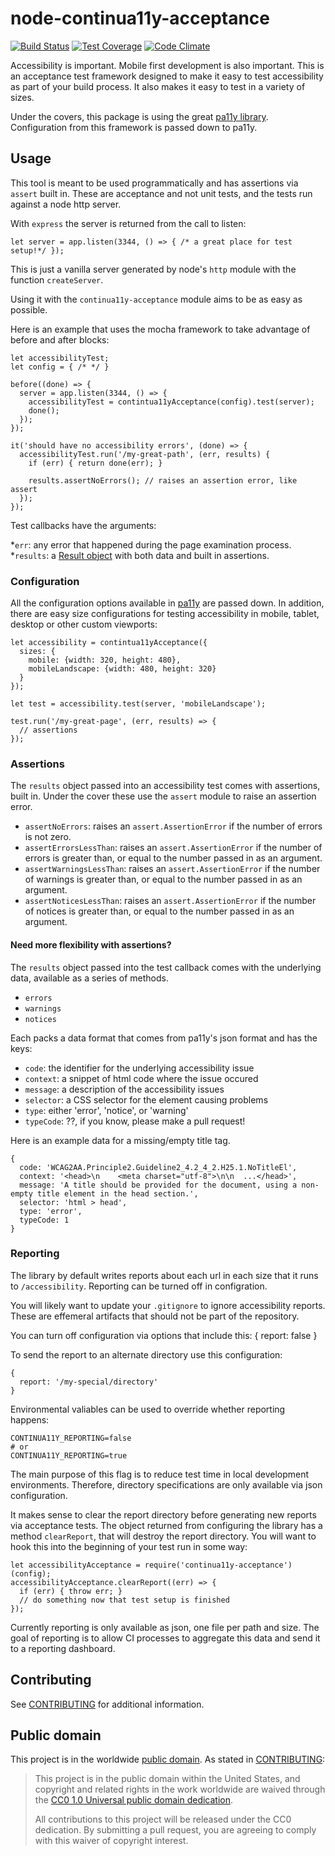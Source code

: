 # node-continua11y-acceptance

[![Build Status](https://travis-ci.org/18F/node-continua11y-acceptance.svg?branch=master)](https://travis-ci.org/18F/node-continua11y-acceptance) [![Test Coverage](https://codeclimate.com/github/18F/node-continua11y-acceptance/badges/coverage.svg)](https://codeclimate.com/github/18F/node-continua11y-acceptance/coverage) [![Code Climate](https://codeclimate.com/github/18F/node-continua11y-acceptance/badges/gpa.svg)](https://codeclimate.com/github/18F/node-continua11y-acceptance)

Accessibility is important. Mobile first development is also important.
This is an acceptance test framework designed to make it easy to test
accessibility as part of your build process. It also makes it easy to
test in a variety of sizes.

Under the covers, this package is using the great [pa11y
library](https://githubs.com/pa11y/pa11y). Configuration from this
framework is passed down to pa11y.

## Usage

This tool is meant to be used programmatically and has assertions via
`assert` built in. These are acceptance and not unit tests, and the
tests run against a node http server.

With `express` the server is returned from the call to listen:

    let server = app.listen(3344, () => { /* a great place for test setup!*/ });

This is just a vanilla server generated by node's `http` module with the
function `createServer`.

Using it with the `continua11y-acceptance` module aims to be as easy as
possible.

Here is an example that uses the mocha framework to take advantage of
before and after blocks:

    let accessibilityTest;
    let config = { /* */ }

    before((done) => {
      server = app.listen(3344, () => {
        accessibilityTest = contintua11yAcceptance(config).test(server);
        done();
      });
    });

    it('should have no accessibility errors', (done) => {
      accessibilityTest.run('/my-great-path', (err, results) {
        if (err) { return done(err); }

        results.assertNoErrors(); // raises an assertion error, like assert
      });
    });

Test callbacks have the arguments:

*`err`: any error that happened during the page examination process.
*`results`: a [Result object](https://github.com/18F/node-continua11y-acceptance/blob/master/lib/results.js) with both data and built in assertions.

### Configuration

All the configuration options available in
[pa11y](https://github.com/pa11y/pa11y#configuration) are passed down.
In addition, there are easy size configurations for testing
accessibility in mobile, tablet, desktop or other custom viewports:

    let accessibility = contintua11yAcceptance({
      sizes: {
        mobile: {width: 320, height: 480},
        mobileLandscape: {width: 480, height: 320}
      }
    });

    let test = accessibility.test(server, 'mobileLandscape');

    test.run('/my-great-page', (err, results) => {
      // assertions
    });

### Assertions

The `results` object passed into an accessibility test comes with
assertions, built in. Under the cover these use the `assert` module to
raise an assertion error.

* `assertNoErrors`: raises an `assert.AssertionError` if the number of
errors is not zero.
* `assertErrorsLessThan`: raises an `assert.AssertionError` if the number of
errors is greater than, or equal to the number passed in as an argument.
* `assertWarningsLessThan`: raises an `assert.AssertionError` if the number of
warnings is greater than, or equal to the number passed in as an argument.
* `assertNoticesLessThan`: raises an `assert.AssertionError` if the number of
notices is greater than, or equal to the number passed in as an argument.

#### Need more flexibility with assertions?

The `results` object passed into the test callback comes with the
underlying data, available as a series of methods.

* `errors`
* `warnings`
* `notices`

Each packs a data format that comes from pa11y's json format and has the
keys:

* `code`: the identifier for the underlying accessibility issue
* `context`: a snippet of html code where the issue occured
* `message`: a description of the accessibility issues
* `selector`: a CSS selector for the element causing problems
* `type`: either 'error', 'notice', or 'warning'
* `typeCode`: ??, if you know, please make a pull request!

Here is an example data for a missing/empty title tag.

    {
      code: 'WCAG2AA.Principle2.Guideline2_4.2_4_2.H25.1.NoTitleEl',
      context: '<head>\n    <meta charset="utf-8">\n\n  ...</head>',
      message: 'A title should be provided for the document, using a non-empty title element in the head section.',
      selector: 'html > head',
      type: 'error',
      typeCode: 1
    }

### Reporting

The library by default writes reports about each url in each size that
it runs to `/accessibility`. Reporting can be turned off in
configration.

You will likely want to update your `.gitignore` to ignore accessibility
reports. These are effemeral artifacts that should not be
part of the repository.

You can turn off configuration via options that include this:
    {
      report: false
    }

To send the report to an alternate directory use this configuration:

    {
      report: '/my-special/directory'
    }

Environmental valiables can be used to override whether reporting
happens:

    CONTINUA11Y_REPORTING=false
    # or
    CONTINUA11Y_REPORTING=true

The main purpose of this flag is to reduce test time in local
development environments. Therefore, directory specifications
are only available via json configuration.

It makes sense to clear the report directory before generating new
reports via acceptance tests. The object returned from configuring the
library has a method `clearReport`, that will destroy the report
directory. You will want to hook this into the beginning of your test
run in some way:

    let accessibilityAcceptance = require('continua11y-acceptance')(config);
    accessibilityAcceptance.clearReport((err) => {
      if (err) { throw err; }
      // do something now that test setup is finished
    });

Currently reporting is only available as json, one file per path and
size. The goal of reporting is to allow CI processes to aggregate this
data and send it to a reporting dashboard.

## Contributing

See [CONTRIBUTING](CONTRIBUTING.md) for additional information.

## Public domain

This project is in the worldwide [public domain](LICENSE.md). As stated in [CONTRIBUTING](CONTRIBUTING.md):

> This project is in the public domain within the United States, and copyright and related rights in the work worldwide are waived through the [CC0 1.0 Universal public domain dedication](https://creativecommons.org/publicdomain/zero/1.0/).
>
> All contributions to this project will be released under the CC0 dedication. By submitting a pull request, you are agreeing to comply with this waiver of copyright interest.

